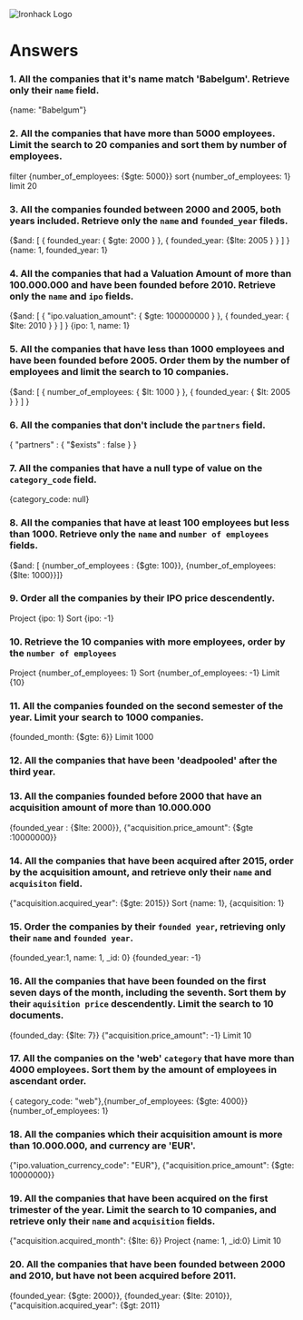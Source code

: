 ![Ironhack Logo](https://i.imgur.com/1QgrNNw.png)

# Answers

### 1. All the companies that it's name match 'Babelgum'. Retrieve only their `name` field.

{name: "Babelgum"}

### 2. All the companies that have more than 5000 employees. Limit the search to 20 companies and sort them by **number of employees**.

filter {number_of_employees: {\$gte: 5000}}
sort {number_of_employees: 1}
limit 20

### 3. All the companies founded between 2000 and 2005, both years included. Retrieve only the `name` and `founded_year` fileds.

{$and: [ { founded_year: { $gte: 2000 } }, { founded_year: {\$lte: 2005 } } ] }
{name: 1, founded_year: 1}

### 4. All the companies that had a Valuation Amount of more than 100.000.000 and have been founded before 2010. Retrieve only the `name` and `ipo` fields.

{$and: [ { "ipo.valuation_amount": { $gte: 100000000 } }, { founded_year: { \$lte: 2010 } } ] }
{ipo: 1, name: 1}

### 5. All the companies that have less than 1000 employees and have been founded before 2005. Order them by the number of employees and limit the search to 10 companies.

{$and: [ { number_of_employees: { $lt: 1000 } }, { founded_year: { \$lt: 2005 } } ] }

### 6. All the companies that don't include the `partners` field.

{ "partners" : { "\$exists" : false } }

### 7. All the companies that have a null type of value on the `category_code` field.

{category_code: null}

### 8. All the companies that have at least 100 employees but less than 1000. Retrieve only the `name` and `number of employees` fields.

{$and: [ {number_of_employees : {$gte: 100}}, {number_of_employees: {\$lte: 1000}}]}

### 9. Order all the companies by their IPO price descendently.

Project {ipo: 1}
Sort {ipo: -1}

### 10. Retrieve the 10 companies with more employees, order by the `number of employees`

Project {number_of_employees: 1}
Sort {number_of_employees: -1}
Limit {10}

### 11. All the companies founded on the second semester of the year. Limit your search to 1000 companies.

{founded_month: {\$gte: 6}}
Limit 1000

### 12. All the companies that have been 'deadpooled' after the third year.

### 13. All the companies founded before 2000 that have an acquisition amount of more than 10.000.000

{founded_year : {$lte: 2000}}, {"acquisition.price_amount": {$gte :10000000}}

### 14. All the companies that have been acquired after 2015, order by the acquisition amount, and retrieve only their `name` and `acquisiton` field.

{"acquisition.acquired_year": {\$gte: 2015}}
Sort {name: 1}, {acquisition: 1}

### 15. Order the companies by their `founded year`, retrieving only their `name` and `founded year`.

{founded_year:1, name: 1, \_id: 0}
{founded_year: -1}

### 16. All the companies that have been founded on the first seven days of the month, including the seventh. Sort them by their `aquisition price` descendently. Limit the search to 10 documents.

{founded_day: {\$lte: 7}}
{"acquisition.price_amount": -1}
Limit 10

### 17. All the companies on the 'web' `category` that have more than 4000 employees. Sort them by the amount of employees in ascendant order.

{ category_code: "web"},{number_of_employees: {\$gte: 4000}}
{number_of_employees: 1}

### 18. All the companies which their acquisition amount is more than 10.000.000, and currency are 'EUR'.

{"ipo.valuation_currency_code": "EUR"}, {"acquisition.price_amount": {\$gte: 10000000}}

### 19. All the companies that have been acquired on the first trimester of the year. Limit the search to 10 companies, and retrieve only their `name` and `acquisition` fields.

{"acquisition.acquired_month": {\$lte: 6}}
Project {name: 1, \_id:0}
Limit 10

### 20. All the companies that have been founded between 2000 and 2010, but have not been acquired before 2011.

{founded_year: {$gte: 2000}}, {founded_year: {$lte: 2010}}, {"acquisition.acquired_year": {\$gt: 2011}
